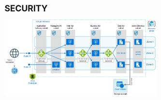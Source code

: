 # SECURITY

![SECURITY](https://github.com/TKishioru/KMITL/blob/main/Year2021_2/01076024%20SOFTWARE%20ARCHITECTURE%20AND%20DESIGN/Lab04/Picture/03.png)